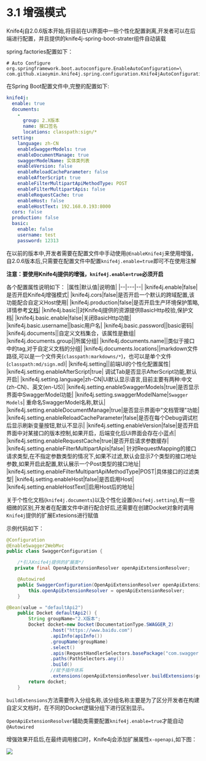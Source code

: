 # 3.1 增强模式

Knife4j自2.0.6版本开始,将目前在Ui界面中一些个性化配置剥离,开发者可以在后端进行配置，并且提供的knife4j-spring-boot-strater组件自动装载

spring.factories配置如下：
```properties
# Auto Configure
org.springframework.boot.autoconfigure.EnableAutoConfiguration=\
com.github.xiaoymin.knife4j.spring.configuration.Knife4jAutoConfiguration

```


在Spring Boot配置文件中,完整的配置如下:
```yml
knife4j:
  enable: true
  documents:
    -
      group: 2.X版本
      name: 接口签名
      locations: classpath:sign/*
  setting:
    language: zh-CN
    enableSwaggerModels: true
    enableDocumentManage: true
    swaggerModelName: 实体类列表
    enableVersion: false
    enableReloadCacheParameter: false
    enableAfterScript: true
    enableFilterMultipartApiMethodType: POST
    enableFilterMultipartApis: false
    enableRequestCache: true
    enableHost: false
    enableHostText: 192.168.0.193:8000
  cors: false
  production: false
  basic:
    enable: false
    username: test
    password: 12313
```

在以前的版本中,开发者需要在配置文件中手动使用`@EnableKnife4j`来使用增强，自2.0.6版本后,只需要在配置文件中配置`knife4j.enable=true`即可不在使用注解

**注意：要使用Knife4j提供的增强，`knife4j.enable=true`必须开启**

各个配置属性说明如下：
|属性|默认值|说明值|
|--|---|--|
|knife4j.enable|false|是否开启Knife4j增强模式|
|knife4j.cors|false|是否开启一个默认的跨域配置,该功能配合自定义Host使用|
|knife4j.production|false|是否开启生产环境保护策略,详情参考[文档](accessControl.md)|
|knife4j.basic||对Knife4j提供的资源提供BasicHttp校验,保护文档|
|knife4j.basic.enable|false|关闭BasicHttp功能|
|knife4j.basic.username||basic用户名|
|knife4j.basic.password||basic密码|
|knife4j.documents||自定义文档集合，该属性是数组|
|knife4j.documents.group||所属分组|
|knife4j.documents.name||类似于接口中的tag,对于自定义文档的分组|
|knife4j.documents.locations||markdown文件路径,可以是一个文件夹(`classpath:markdowns/*`)，也可以是单个文件(`classpath:md/sign.md`)|
|knife4j.setting||前端Ui的个性化配置属性|
|knife4j.setting.enableAfterScript|true| 调试Tab是否显示AfterScript功能,默认开启|
|knife4j.setting.language|zh-CN|Ui默认显示语言,目前主要有两种:中文(zh-CN)、英文(en-US)|
|knife4j.setting.enableSwaggerModels|true|是否显示界面中SwaggerModel功能|
|knife4j.setting.swaggerModelName|`Swagger Models`| 重命名SwaggerModel名称,默认|
|knife4j.setting.enableDocumentManage|true|是否显示界面中"文档管理"功能|
|knife4j.setting.enableReloadCacheParameter|false|是否在每个Debug调试栏后显示刷新变量按钮,默认不显示|
|knife4j.setting.enableVersion|false|是否开启界面中对某接口的版本控制,如果开启，后端变化后Ui界面会存在小蓝点|
|knife4j.setting.enableRequestCache|true|是否开启请求参数缓存|
|knife4j.setting.enableFilterMultipartApis|false| 针对RequestMapping的接口请求类型,在不指定参数类型的情况下,如果不过滤,默认会显示7个类型的接口地址参数,如果开启此配置,默认展示一个Post类型的接口地址|
|knife4j.setting.enableFilterMultipartApiMethodType|POST|具体接口的过滤类型|
|knife4j.setting.enableHost|false|是否启用Host|
|knife4j.setting.enableHostText||启用Host后的地址|

关于个性化文档(`knife4j.documents`)以及个性化设置(`knife4j.setting`),有一些细微的区别,开发者在配置文件中进行配合好后,还需要在创建Docket对象时调用`Knife4j`提供的扩展Extesions进行赋值

示例代码如下：

```java
@Configuration
@EnableSwagger2WebMvc
public class SwaggerConfiguration {

    /*引入Knife4j提供的扩展类*/
   private final OpenApiExtensionResolver openApiExtensionResolver;

    @Autowired
    public SwaggerConfiguration(OpenApiExtensionResolver openApiExtensionResolver) {
        this.openApiExtensionResolver = openApiExtensionResolver;
    }

@Bean(value = "defaultApi2")
    public Docket defaultApi2() {
        String groupName="2.X版本";
        Docket docket=new Docket(DocumentationType.SWAGGER_2)
                .host("https://www.baidu.com")
                .apiInfo(apiInfo())
                .groupName(groupName)
                .select()
                .apis(RequestHandlerSelectors.basePackage("com.swagger.bootstrap.ui.demo.new2"))
                .paths(PathSelectors.any())
                .build()
                //赋予插件体系
                .extensions(openApiExtensionResolver.buildExtensions(groupName));
        return docket;
    }
```

`buildExtensions`方法需要传入分组名称,该分组名称主要是为了区分开发者在构建自定义文档时，在不同的Docket逻辑分组下进行区别显示。

`OpenApiExtensionResolver`辅助类需要配置`knife4j.enable=true`才能自动`@Autowired`

增强效果开启后,在最终调用接口时，Knife4j会添加扩展属性`x-openapi`,如下图：

![](/knife4j/images/knife4j/enc.png)
 
 
 